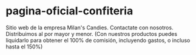 # pagina-oficial-confiteria
Sitio web de la empresa Milan's Candies. Contactate con nosotros. Distribuimos al por mayor y menor. (Con nuestros productos puedes liquidarlo para obtener el 100% de comisión, incluyendo gastos, o incluso hasta el 150%)
